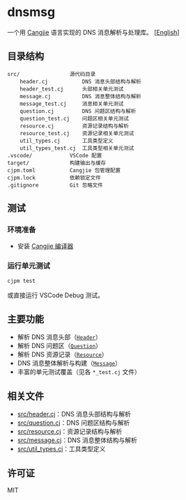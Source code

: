 # dnsmsg

一个用 [Cangjie](https://cangjie-lang.cn/) 语言实现的 DNS 消息解析与处理库。 [<a href="README.md">English</a>] 

## 目录结构

```
src/                源代码目录
    header.cj           DNS 消息头部结构与解析
    header_test.cj      头部相关单元测试
    message.cj          DNS 消息整体结构与解析
    message_test.cj     消息相关单元测试
    question.cj         DNS 问题区结构与解析
    question_test.cj    问题区相关单元测试
    resource.cj         资源记录结构与解析
    resource_test.cj    资源记录相关单元测试
    util_types.cj       工具类型定义
    util_types_test.cj  工具类型相关单元测试
.vscode/            VSCode 配置
target/             构建输出与缓存
cjpm.toml           Cangjie 包管理配置
cjpm.lock           依赖锁定文件
.gitignore          Git 忽略文件
```

## 测试

### 环境准备

- 安装 [Cangjie 编译器](https://cangjie-lang.cn/download)

### 运行单元测试

```sh
cjpm test
```

或直接运行 VSCode Debug 测试。

## 主要功能

- 解析 DNS 消息头部（[`Header`](src/header.cj)）
- 解析 DNS 问题区（[`Question`](src/question.cj)）
- 解析 DNS 资源记录（[`Resource`](src/resource.cj)）
- DNS 消息整体解析与构建（[`Message`](src/message.cj)）
- 丰富的单元测试覆盖（见各 `*_test.cj` 文件）

## 相关文件

- [src/header.cj](src/header.cj)：DNS 消息头部结构与解析
- [src/question.cj](src/question.cj)：DNS 问题区结构与解析
- [src/resource.cj](src/resource.cj)：资源记录结构与解析
- [src/message.cj](src/message.cj)：DNS 消息整体结构与解析
- [src/util_types.cj](src/util_types.cj)：工具类型定义

## 许可证

MIT